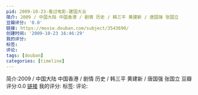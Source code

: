 ```yaml
---
pid: 2009-10-23-看过电影-建国大业
简介: 2009 / 中国大陆 中国香港 / 剧情 历史 / 韩三平 黄建新 / 唐国强 张国立
豆瓣评分: '0.0'
链接: https://movie.douban.com/subject/3543690/
创建时间: '2009-10-23 16:46:29'
我的评分:
标签:
评论:
tags: [douban]
categories: [timeline]
---
```

简介:2009 / 中国大陆 中国香港 / 剧情 历史 / 韩三平 黄建新 / 唐国强 张国立
豆瓣评分:0.0
[链接](https://movie.douban.com/subject/3543690/)
我的评分:
标签:
评论:
